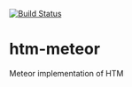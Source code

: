 [![Build Status](https://travis-ci.org/hema-tournament-manager/htm-meteor.svg)](https://travis-ci.org/hema-tournament-manager/htm-meteor)
# htm-meteor
Meteor implementation of HTM
